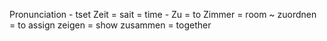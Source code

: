 Pronunciation - tset
Zeit = sait = time -
Zu = to
Zimmer = room ~
zuordnen = to assign
zeigen = show
zusammen = together